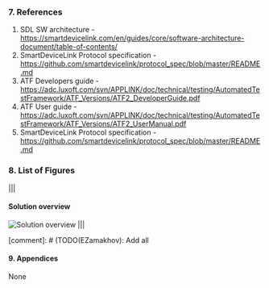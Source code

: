 ### 7.  References

1. SDL SW architecture - <https://smartdevicelink.com/en/guides/core/software-architecture-document/table-of-contents/>
2. SmartDeviceLink Protocol specification - <https://github.com/smartdevicelink/protocol_spec/blob/master/README.md>
3. ATF Developers guide - <https://adc.luxoft.com/svn/APPLINK/doc/technical/testing/AutomatedTestFramework/ATF_Versions/ATF2_DeveloperGuide.pdf>
4. ATF User guide - <https://adc.luxoft.com/svn/APPLINK/doc/technical/testing/AutomatedTestFramework/ATF_Versions/ATF2_UserManual.pdf>
5. SmartDeviceLink Protocol specification - <https://github.com/smartdevicelink/protocol_spec/blob/master/README.md>

### 8.  List of Figures

|||
#### Solution overview
![Solution overview](../use-case-view/assets/image14.png)
|||

[comment]: # (TODO(EZamakhov): Add all

#### 9.  Appendices

None
